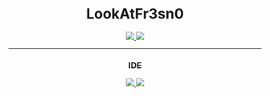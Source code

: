 <h1 align="center">LookAtFr3sn0</h1>
<div align="center">
  <a href="https://github.com/lookatfr3sn0">    
  <img src="https://github-readme-stats.vercel.app/api?username=lookatfr3sn0&count_private=true&hide=contribs&show_icons=true&theme=dark">
  <img src="https://github-readme-stats.vercel.app/api/top-langs/?username=lookatfr3sn0&layout=compact&theme=dark">
  </a>
</div>
<hr>
<div align="center">  
<h3>IDE</h3>
  <a href="https://github.com/lookatfr3sn0">
    <img src="https://img.shields.io/badge/Visual%20Studio%20Code-0078d7.svg?style=for-the-badge&logo=visual-studio-code&logoColor=white">
    <img src="https://img.shields.io/badge/Visual%20Studio%202019-5C2D91.svg?style=for-the-badge&logo=visual-studio&logoColor=white">
  </a>
</div>
